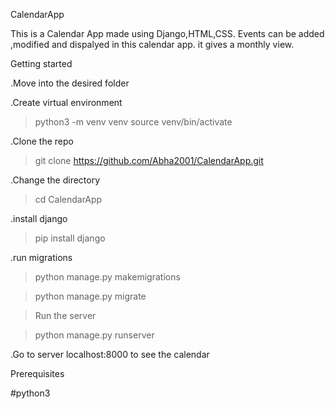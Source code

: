 CalendarApp

This is a Calendar App made using Django,HTML,CSS. Events can be added ,modified and dispalyed in this calendar app. it gives a monthly view.

Getting started

.Move into the desired folder

.Create virtual environment

>python3 -m venv venv
>source venv/bin/activate  

.Clone the repo

>git clone https://github.com/Abha2001/CalendarApp.git

.Change the directory

>cd CalendarApp

.install django

>pip install django

.run migrations

>python manage.py makemigrations

>python manage.py migrate

>Run the server

>python manage.py runserver

.Go to server localhost:8000 to see the calendar

Prerequisites

#python3









